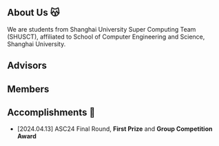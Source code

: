 ## About Us 😽

We are students from Shanghai University Super Computing Team (SHUSCT), affiliated to School of Computer Engineering and Science, Shanghai University.

## Advisors

## Members

## Accomplishments 🎉

- [2024.04.13] ASC24 Final Round, **First Prize** and **Group Competition Award**
